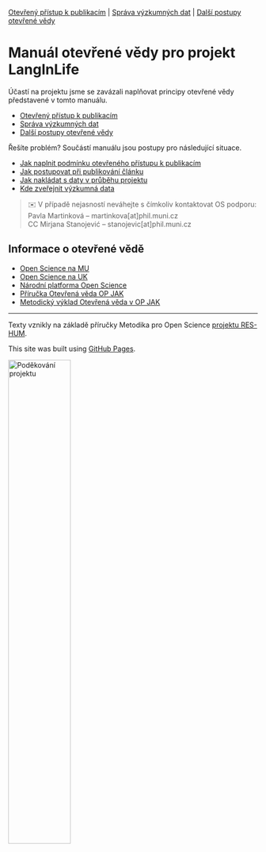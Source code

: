 [Otevřený přístup k publikacím](/osprinciples/open-access) | [Správa výzkumných dat](/osprinciples/sprava-dat) | [Další postupy otevřené vědy](/osprinciples/dalsi-postupy)

# Manuál otevřené vědy pro projekt LangInLife

Účastí na projektu jsme se zavázali naplňovat principy otevřené vědy představené v tomto manuálu.
- [Otevřený přístup k publikacím](/osprinciples/open-access)
- [Správa výzkumných dat](/osprinciples/sprava-dat)
- [Další postupy otevřené vědy](/osprinciples/dalsi-postupy)

Řešíte problém? Součástí manuálu jsou postupy pro následující situace.
- [Jak naplnit podmínku otevřeného přístupu k publikacím](https://pavla-martinkova.github.io/osprinciples/open-access#jak-naplnit-podmínku-otevřeného-přístupu)
- [Jak postupovat při publikování článku](/osprinciples/open-access#jak-postupovat-při-publikování-článku)
- [Jak nakládat s daty v průběhu projektu](/osprinciples/open-access#jak-nakladat-s-daty-v-průběhu-projektu)
- [Kde zveřejnit výzkumná data](/osprinciples/open-access#kde-zveřejnit-výzkumná-data)

> ✉️ V případě nejasností neváhejte s čímkoliv kontaktovat OS podporu: <br>
> Pavla Martinková – martinkova[at]phil.muni.cz <br>
> CC Mirjana Stanojević – stanojevic[at]phil.muni.cz

## Informace o otevřené vědě

- [Open Science na MU](https://www.openscience.muni.cz)
- [Open Science na UK](https://openscience.cuni.cz)
- [Národní platforma Open Science](https://openscience.cz/cs/)
- [Příručka Otevřená věda OP JAK](https://opjak.cz/dokumenty/otevrena-veda/)
- [Metodický výklad Otevřená věda v OP JAK](https://opjak.cz/aktuality/metodicky-vyklad-otevrena-veda-pro-projekty-vyzvy-02_22_008-spickovy-vyzkum/)

---

Texty vznikly na základě příručky Metodika pro Open Science [projektu RES-HUM](https://reshum.muni.cz).

This site was built using [GitHub Pages](https://pages.github.com/).

<img src="/osprinciples/footer.png" alt="Poděkování projektu" style="width: 50%;">